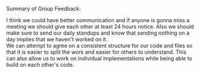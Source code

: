 Summary of Group Feedback: 

I think we could have better communication and if anyone is gonna miss a meeting we should give each other at least 24 hours notice. Also we should make sure to send our daily standups and know that sending nothing on a day implies that we haven't worked on it. 
<br> We can attempt to agree on a consistent structure for our code and files so that it is easier to split the work and easier for others to understand. This can also allow us to work on individual implementations while being able to build on each other's code.
